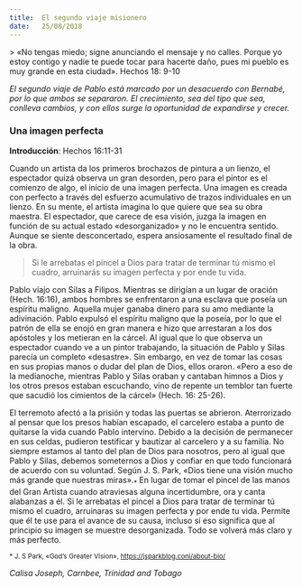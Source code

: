 ```yaml
---
title:  El segundo viaje misionero
date:   25/08/2018
---
```


<p></p>
> «No tengas miedo; signe anunciando el mensaje y no calles. Porque yo estoy contigo y nadie te puede tocar para hacerte daño, pues mi pueblo es muy grande en esta ciudad». Hechos 18: 9-10

_El segundo viaje de Pablo está marcado por un desacuerdo con Bernabé, por lo que ambos se separaron. El crecimiento, sea del tipo que sea, conlleva cambios, y con ellos surge la oportunidad de expandirse y crecer._

### Una imagen perfecta

**Introducción**: Hechos 16:11-31

Cuando un artista da los primeros brochazos de pintura a un lienzo, el espectador quizá observa un gran desorden, pero para el pintor es el comienzo de algo, el inicio de una imagen perfecta. Una imagen es creada con perfecto a través del esfuerzo acumulativo de trazos individuales en un lienzo. En su mente, el artista imagina lo que quiere que sea su obra maestra. El espectador, que carece de esa visión, juzga la imagen en función de su actual estado «desorganizado» y no le encuentra sentido. Aunque se siente desconcertado, espera ansiosamente el resultado final de la obra.

>Si le arrebatas el pincel a Dios para tratar de terminar tú mismo el cuadro, arruinarás su imagen perfecta y por ende tu vida.

Pablo viajo con Silas a Filipos. Mientras se dirigían a un lugar de oración (Hech. 16:16), ambos hombres se enfrentaron a una esclava que poseía un espíritu maligno. Aquella mujer ganaba dinero para su amo mediante la adivinación. Pablo expulsó el espíritu maligno que la poseía, por lo que el patrón de ella se enojó en gran manera e hizo que arrestaran a los dos apóstoles y los metieran en la cárcel. Al igual que lo que observa un espectador cuando ve a un pintor trabajando, la situación de Pablo y Silas parecía un completo «desastre». Sin embargo, en vez de tomar las cosas en sus propias manos o dudar del plan de Dios, ellos oraron. «Pero a eso de la medianoche, mientras Pablo y Silas oraban y cantaban himnos a Dios y los otros presos estaban escuchando, vino de repente un temblor tan fuerte que sacudió los cimientos de la cárcel» (Hech. 16: 25-26).

El terremoto afectó a la prisión y todas las puertas se abrieron. Aterrorizado al pensar que los presos habían escapado, el carcelero estaba a punto de quitarse la vida cuando Pablo intervino. Debido a la decisión de permanecer en sus celdas, pudieron testificar y bautizar al carcelero y a su familia. No siempre estamos al tanto del plan de Dios para nosotros, pero al igual que Pablo y Silas, debemos someternos a Dios y confiar en que todo funcionará de acuerdo con su voluntad. Según J. S. Park, «Dios tiene una visión mucho más grande que nuestras miras».<sub>*</sub> En lugar de tomar el pincel de las manos del Gran Artista cuando atraviesas alguna incertidumbre, ora y canta alabanzas a él. Si le arrebatas el pincel a Dios para tratar de terminar tú mismo el cuadro, arruinaras su imagen perfecta y por ende tu vida. Permite que él te use para el avance de su causa, incluso si eso significa que al principio su imagen se muestre desorganizada. Todo se volverá más claro y más perfecto.

<sub>* J. S Park, «God’s Greater Vision», https://jsparkblog.coni/about-bio/</sub>

_Calisa Joseph, Carnbee, Trinidad and Tobago_